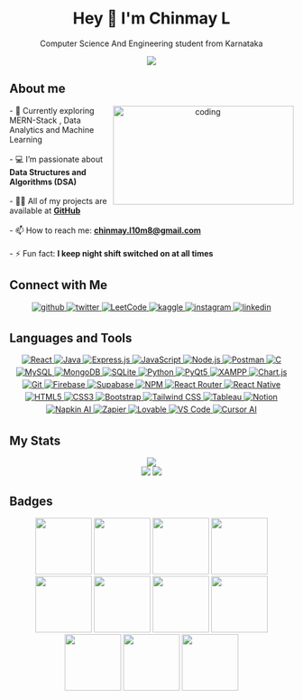 <h1 align="center">Hey 👋 I'm Chinmay L</h1><p align="center">Computer Science And Engineering student from Karnataka</p>

<div align="center">
<img src="https://komarev.com/ghpvc/?username=stom-breaker-07&&style=flat-square" align="center" />
</div>  
  
## About me  
<div align="center">
  <img align="right" alt="coding" width="320" height="175" src="https://user-images.githubusercontent.com/55389276/140866485-8fb1c876-9a8f-4d6a-98dc-08c4981eaf70.gif">
  <p align="left">
    - 🔭 Currently exploring MERN-Stack , Data Analytics and Machine Learning <br><br>
    - 💻 I’m passionate about <strong>Data Structures and Algorithms (DSA)</strong><br><br>
    - 👨‍💻 All of my projects are available at <a href="https://github.com/stom-breaker-07" target="_blank"><strong>GitHub</strong></a><br><br>
    - 📫 How to reach me: <a href="mailto:chinmay.l10m8@gmail.com"><strong>chinmay.l10m8@gmail.com</strong></a><br><br>
    - ⚡ Fun fact: <strong> I keep night shift switched on at all times</strong>
  </p>
</div>

## Connect with Me
<div align="center"> 
<a href="https://github.com/stom-breaker-07" target="_blank">
<img src=https://img.shields.io/badge/github-%2324292e.svg?&style=for-the-badge&logo=github&logoColor=white alt=github style="margin-bottom: 5px;" />
</a>
<a href="https://twitter.com/chinmay_shetty7" target="_blank">
<img src=https://img.shields.io/badge/twitter-%2300acee.svg?&style=for-the-badge&logo=twitter&logoColor=white alt=twitter style="margin-bottom: 5px;" />
</a>
<a href="https://leetcode.com/u/Strom-Breaker/" target="_blank">
  <img src="https://img.shields.io/badge/LeetCode-%23FFA116.svg?&style=for-the-badge&logo=leetcode&logoColor=white" alt="LeetCode" style="margin-bottom: 5px;" />
</a>
<a href="https://www.kaggle.com/chinmayrangnathl" target="_blank">
<img src=https://img.shields.io/badge/kaggle-%2344BAE8.svg?&style=for-the-badge&logo=kaggle&logoColor=white alt=kaggle style="margin-bottom: 5px;" />
</a>
<a href="https://instagram.com/chinmay_shetty_07" target="_blank">
<img src=https://img.shields.io/badge/instagram-%23000000.svg?&style=for-the-badge&logo=instagram&logoColor=white alt=instagram style="margin-bottom: 5px;" />
</a>
<a href="https://linkedin.com/in/chinmayl" target="_blank">
<img src=https://img.shields.io/badge/linkedin-%231E77B5.svg?&style=for-the-badge&logo=linkedin&logoColor=white alt=linkedin style="margin-bottom: 5px;" />
</a>  
</div>

## Languages and Tools 
<div align="center">  
<a href="https://reactjs.org/" target="_blank">
    <img src="https://img.shields.io/badge/React-%2361DAFB.svg?&style=for-the-badge&logo=react&logoColor=white" alt="React" style="margin-bottom: 5px;" />
  </a>
  <a href="https://www.java.com/" target="_blank">
    <img src="https://img.shields.io/badge/Java-%23007396.svg?&style=for-the-badge&logo=java&logoColor=white" alt="Java" style="margin-bottom: 5px;" />
  </a>
  <a href="https://expressjs.com/" target="_blank">
    <img src="https://img.shields.io/badge/Express.js-%23000000.svg?&style=for-the-badge&logo=express&logoColor=white" alt="Express.js" style="margin-bottom: 5px;" />
  </a>
  <a href="https://www.javascript.com/" target="_blank">
    <img src="https://img.shields.io/badge/JavaScript-%23F7DF1E.svg?&style=for-the-badge&logo=javascript&logoColor=black" alt="JavaScript" style="margin-bottom: 5px;" />
  </a>
  <a href="https://nodejs.org/" target="_blank">
    <img src="https://img.shields.io/badge/Node.js-%23339933.svg?&style=for-the-badge&logo=node.js&logoColor=white" alt="Node.js" style="margin-bottom: 5px;" />
  </a>
  <a href="https://www.postman.com/" target="_blank">
  <img src="https://img.shields.io/badge/Postman-FF6C37?style=for-the-badge&logo=postman&logoColor=white" alt="Postman" style="margin-bottom: 5px;" />
</a>
  <a href="https://www.cprogramming.com/" target="_blank">
    <img src="https://img.shields.io/badge/C-%2300599C.svg?&style=for-the-badge&logo=c&logoColor=white" alt="C" style="margin-bottom: 5px;" />
  </a>
  <a href="https://www.mysql.com/" target="_blank">
    <img src="https://img.shields.io/badge/MySQL-%234479A1.svg?&style=for-the-badge&logo=mysql&logoColor=white" alt="MySQL" style="margin-bottom: 5px;" />
  </a>
   <a href="https://www.mongodb.com/" target="_blank">
    <img src="https://img.shields.io/badge/MongoDB-%2347A248.svg?&style=for-the-badge&logo=mongodb&logoColor=white" alt="MongoDB" style="margin-bottom: 5px;" />
  </a>
  <a href="https://www.sqlite.org/" target="_blank">
  <img src="https://img.shields.io/badge/SQLite-003B57?style=for-the-badge&logo=sqlite&logoColor=white" alt="SQLite" style="margin-bottom: 5px;" />
</a>
  <a href="https://www.python.org/" target="_blank">
    <img src="https://img.shields.io/badge/Python-%233776AB.svg?&style=for-the-badge&logo=python&logoColor=white" alt="Python" style="margin-bottom: 5px;" />
  </a>
  <a href="https://riverbankcomputing.com/software/pyqt/intro" target="_blank">
  <img src="https://img.shields.io/badge/PyQt5-%2331A8FF.svg?&style=for-the-badge&logo=python&logoColor=white" alt="PyQt5" style="margin-bottom: 5px;" />
  </a>
  <a href="https://www.apachefriends.org/" target="_blank">
    <img src="https://img.shields.io/badge/XAMPP-%23FB7A24.svg?&style=for-the-badge&logo=xampp&logoColor=white" alt="XAMPP" style="margin-bottom: 5px;" />
  </a>
  <a href="https://www.chartjs.org/" target="_blank">
    <img src="https://img.shields.io/badge/Chart.js-%23FF6384.svg?&style=for-the-badge&logo=chartdotjs&logoColor=white" alt="Chart.js" style="margin-bottom: 5px;" />
  </a>
  <a href="https://github.com/" target="_blank">
    <img src="https://img.shields.io/badge/Git-%23F05032.svg?&style=for-the-badge&logo=git&logoColor=white" alt="Git" style="margin-bottom: 5px;" />
  </a>
  <a href="https://firebase.google.com/" target="_blank">
    <img src="https://img.shields.io/badge/Firebase-%23FFCA28.svg?&style=for-the-badge&logo=firebase&logoColor=black" alt="Firebase" style="margin-bottom: 5px;" />
  </a>
  <a href="https://supabase.com/" target="_blank">
  <img src="https://img.shields.io/badge/Supabase-3ECF8E?style=for-the-badge&logo=supabase&logoColor=white" alt="Supabase" style="margin-bottom: 5px;" />
 </a>
  <a href="https://www.npmjs.com/" target="_blank">
    <img src="https://img.shields.io/badge/NPM-%23CB3837.svg?&style=for-the-badge&logo=npm&logoColor=white" alt="NPM" style="margin-bottom: 5px;" />
  </a>
  <a href="https://reactrouter.com/" target="_blank">
    <img src="https://img.shields.io/badge/React%20Router-%23CA4245.svg?&style=for-the-badge&logo=reactrouter&logoColor=white" alt="React Router" style="margin-bottom: 
    5px;" />
  </a>
  <a href="https://reactnative.dev/" target="_blank">
    <img src="https://img.shields.io/badge/React%20Native-%2361DAFB.svg?&style=for-the-badge&logo=react&logoColor=white" alt="React Native" style="margin-bottom: 5px;" />
  </a>
  <a href="https://en.wikipedia.org/wiki/HTML5" target="_blank">
    <img src="https://img.shields.io/badge/HTML5-%23E34F26.svg?&style=for-the-badge&logo=html5&logoColor=white" alt="HTML5" style="margin-bottom: 5px;" />
  </a>
    <a href="https://www.w3schools.com/css/" target="_blank">
    <img src="https://img.shields.io/badge/CSS3-%231572B6.svg?&style=for-the-badge&logo=css3&logoColor=white" alt="CSS3" style="margin-bottom: 5px;" />
  </a>
    <a href="https://getbootstrap.com/docs/3.4/javascript/" target="_blank">
    <img src="https://img.shields.io/badge/Bootstrap-%237952B3.svg?&style=for-the-badge&logo=bootstrap&logoColor=white" alt="Bootstrap" style="margin-bottom: 5px;" />
  </a>
  <a href="https://www.tailwindcss.com/" target="_blank">
    <img src="https://img.shields.io/badge/Tailwind%20CSS-%2338B2AC.svg?&style=for-the-badge&logo=tailwind-css&logoColor=white" alt="Tailwind CSS" style="margin-bottom: 5px;" />
  </a>
 <a href="https://www.tableau.com/" target="_blank">
  <img src="https://img.shields.io/badge/Tableau-%230085CA.svg?&style=for-the-badge&logo=tableau&logoColor=white" alt="Tableau" style="margin-bottom: 5px;" />
</a>
  <a href="https://www.notion.so/" target="_blank">
  <img src="https://img.shields.io/badge/Notion-%23000000.svg?&style=for-the-badge&logo=notion&logoColor=white" alt="Notion" style="margin-bottom: 5px;" />
</a>
<a href="https://napkin.one/" target="_blank">
  <img src="https://img.shields.io/badge/Napkin_AI-🧠-%237758C9.svg?&style=for-the-badge&logoColor=white" alt="Napkin AI" style="margin-bottom: 5px;" />
</a>
<a href="https://zapier.com/" target="_blank">
  <img src="https://img.shields.io/badge/Zapier-%23FF4A00.svg?&style=for-the-badge&logo=zapier&logoColor=white" alt="Zapier" style="margin-bottom: 5px;" />
</a>
<a href="https://www.lovable.so/" target="_blank">
  <img src="https://img.shields.io/badge/Lovable-💖-%23FF5CA2.svg?&style=for-the-badge&logoColor=white" alt="Lovable" style="margin-bottom: 5px;" />
</a>


 <a href="https://code.visualstudio.com/" target="_blank">
  <img src="https://img.shields.io/badge/VS%20Code-%23007ACC.svg?&style=for-the-badge&logo=visual-studio-code&logoColor=white" alt="VS Code" style="margin-bottom: 5px;" />
</a>

 <a href="https://cursor.so/" target="_blank">
    <img src="https://img.shields.io/badge/Cursor%20AI-%23000000.svg?&style=for-the-badge&logo=ai&logoColor=white" alt="Cursor AI" style="margin-bottom: 5px;" />
</a>
</div> 

## My Stats  
<div align="center">
  <img src="https://nirzak-streak-stats.vercel.app/?user=stom-breaker-07&theme=dark&include_all_commits=true&count_private=true&hide_border=true" /><br/>
  <img src="https://github-readme-stats.vercel.app/api/top-langs/?username=stom-breaker-07&theme=dark&hide_border=false&include_all_commits=true&count_private=true&layout=compact" />
   <img src="https://leetcard.jacoblin.cool/Strom-Breaker?ext=heatmap" >
</div>  

## Badges 
<div align="center"  >
   <img src="https://assets.leetcode.com/static_assets/others/200.gif" width=100px , height=100px  />
  <img src="https://assets.leetcode.com/static_assets/others/25100.gif" width=100px , height=100px />
  <img src="https://assets.leetcode.com/static_assets/others/2550.gif" width=100px , height=100px  />
  <img src="https://assets.leetcode.com/static_assets/marketing/2024-50.gif" width=100px , height=100px />
  <img src="https://assets.leetcode.com/static_assets/marketing/202504.gif" width=100px , height=100px />
   <img src="https://assets.leetcode.com/static_assets/marketing/202503.gif" width=100px , height=100px />
  <img src="https://assets.holopin.io/hf2025levels/lvl0-human.webp" width=100px , height=100px />
  <img src="https://assets.holopin.io/hf2025levels/lvl1-human.webp" width=100px , height=100px  />
  <img src="https://assets.holopin.io/hf2025levels/lvl2-human.webp"width=100px , height=100px />
  <img src="https://assets.holopin.io/eyJidWNrZXQiOiJob2xvcGluLWFzc2V0cyIsImtleSI6ImFzc2V0cy9jbDd0ZDhncDUwMTMyMDlrMHd1OHFlNHg5IiwiZWRpdHMiOnsicm90YXRlIjpudWxsfX0=" width=100px , height=100px  />
  <img src="https://assets.holopin.io/hf2024levels/level0-sloth-code-0-0-0-0.webp" width=100px , height=100px />
</div>
